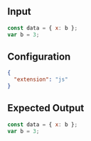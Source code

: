 
## Input
```javascript input
const data = { x: b };
var b = 3;
```

## Configuration
```json configuration
{
  "extension": "js"
}
```

## Expected Output
```javascript expected output
const data = { x: b };
var b = 3;
```
